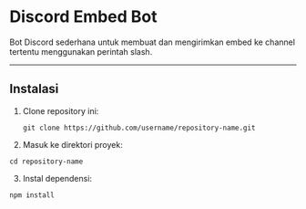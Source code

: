 # Discord Embed Bot

Bot Discord sederhana untuk membuat dan mengirimkan embed ke channel tertentu menggunakan perintah slash.

---

## Instalasi

1. Clone repository ini:
   ```
   git clone https://github.com/username/repository-name.git

2. Masuk ke direktori proyek:
```
cd repository-name
```

3. Instal dependensi:
```
npm install
```
